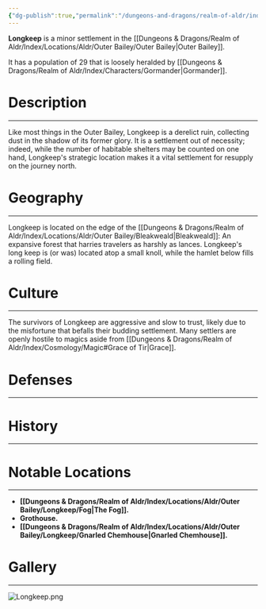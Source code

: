 ```yaml
---
{"dg-publish":true,"permalink":"/dungeons-and-dragons/realm-of-aldr/index/locations/aldr/outer-bailey/longkeep/longkeep/"}
---
```


**Longkeep** is a minor settlement in the [[Dungeons & Dragons/Realm of Aldr/Index/Locations/Aldr/Outer Bailey/Outer Bailey\|Outer Bailey]]. 

It has a population of 29 that is loosely heralded by [[Dungeons & Dragons/Realm of Aldr/Index/Characters/Gormander\|Gormander]].
# Description
---
Like most things in the Outer Bailey, Longkeep is a derelict ruin, collecting dust in the shadow of its former glory. It is a settlement out of necessity; indeed, while the number of habitable shelters may be counted on one hand, Longkeep's strategic location makes it a vital settlement for resupply on the journey north.
# Geography
---
Longkeep is located on the edge of the [[Dungeons & Dragons/Realm of Aldr/Index/Locations/Aldr/Outer Bailey/Bleakweald\|Bleakweald]]: An expansive forest that harries travelers as harshly as lances. Longkeep's long keep is (or was) located atop a small knoll, while the hamlet below fills a rolling field.
# Culture
---
The survivors of Longkeep are aggressive and slow to trust, likely due to the misfortune that befalls their budding settlement. Many settlers are openly hostile to magics aside from [[Dungeons & Dragons/Realm of Aldr/Index/Cosmology/Magic#Grace of Tir\|Grace]].
# Defenses
---
# History
---
# Notable Locations
---
- **[[Dungeons & Dragons/Realm of Aldr/Index/Locations/Aldr/Outer Bailey/Longkeep/Fog\|The Fog]].**
- **Grothouse.**
- **[[Dungeons & Dragons/Realm of Aldr/Index/Locations/Aldr/Outer Bailey/Longkeep/Gnarled Chemhouse\|Gnarled Chemhouse]].**
# Gallery
---
![Longkeep.png](/img/user/Attachments/Dungeons%20&%20Dragons%20Attachments/Longkeep.png)